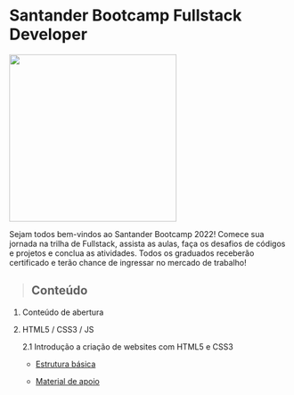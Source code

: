 # Santander Bootcamp Fullstack Developer

<p al>
  <img src="https://hermes.digitalinnovation.one/tracks/800fd098-3eef-45e9-9544-544ae396076c.png" weight="300px" height="300px"/>
</p>

Sejam todos bem-vindos ao Santander Bootcamp 2022! Comece sua jornada na trilha de Fullstack, assista as aulas, faça os desafios de códigos e projetos e conclua as atividades. Todos os graduados receberão certificado e terão chance de ingressar no mercado de trabalho!

> ## **Conteúdo**

1. Conteúdo de abertura

2. HTML5 / CSS3 / JS

   2.1 Introdução a criação de websites com HTML5 e CSS3

   - [Estrutura básica](./introducao-a-criacao-de-websites-com-html5-css3/introducao-ao-curso-de-html/estrutura-basica.md)

   - [Material de apoio](./introducao-a-criacao-de-websites-com-html5-css3/introducao-ao-curso-de-html/material-de-apoio.md)

